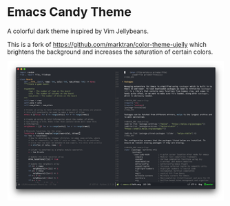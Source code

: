 # Emacs Candy Theme
A colorful dark theme inspired by Vim Jellybeans.

This is a fork of https://github.com/marktran/color-theme-ujelly which brightens the background and increases the saturation of certain colors.

<p align="center">
    <img src="https://raw.githubusercontent.com/jacobinski/Emacs-Candy-Theme/screenshots/screenshot.png"/>
</p>

